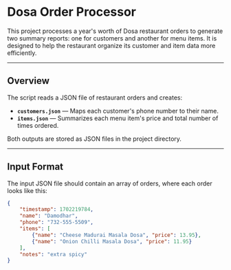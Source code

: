 # Dosa Order Processor 

This project processes a year's worth of Dosa restaurant orders to generate two summary reports: one for customers and another for menu items. It is designed to help the restaurant organize its customer and item data more efficiently.

---

##  Overview
The script reads a JSON file of restaurant orders and creates:
- **`customers.json`** — Maps each customer's phone number to their name.
- **`items.json`** — Summarizes each menu item's price and total number of times ordered.

Both outputs are stored as JSON files in the project directory.

---

##  Input Format
The input JSON file should contain an array of orders, where each order looks like this:

```json
{
    "timestamp": 1702219784,
    "name": "Damodhar",
    "phone": "732-555-5509",
    "items": [
        {"name": "Cheese Madurai Masala Dosa", "price": 13.95},
        {"name": "Onion Chilli Masala Dosa", "price": 11.95}
    ],
    "notes": "extra spicy"
}
